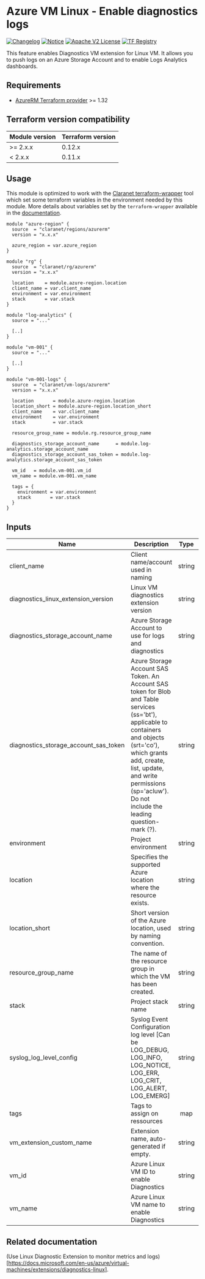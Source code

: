 # Azure VM Linux - Enable diagnostics logs
[![Changelog](https://img.shields.io/badge/changelog-release-green.svg)](CHANGELOG.md) [![Notice](https://img.shields.io/badge/notice-copyright-yellow.svg)](NOTICE) [![Apache V2 License](https://img.shields.io/badge/license-Apache%20V2-orange.svg)](LICENSE) [![TF Registry](https://img.shields.io/badge/terraform-registry-blue.svg)](https://registry.terraform.io/modules/claranet/vm-logs/azurerm/)

This feature enables Diagnostics VM extension for Linux VM.
It allows you to push logs on an Azure Storage Account and to enable Logs Analytics dashboards.

## Requirements

* [AzureRM Terraform provider](https://www.terraform.io/docs/providers/azurerm/) >= 1.32

## Terraform version compatibility

| Module version | Terraform version |
|----------------|-------------------|
| >= 2.x.x       | 0.12.x            |
| < 2.x.x        | 0.11.x            |

## Usage

This module is optimized to work with the [Claranet terraform-wrapper](https://github.com/claranet/terraform-wrapper) tool
which set some terraform variables in the environment needed by this module.
More details about variables set by the `terraform-wrapper` available in the [documentation](https://github.com/claranet/terraform-wrapper#environment).

```hcl
module "azure-region" {
  source  = "claranet/regions/azurerm"
  version = "x.x.x"

  azure_region = var.azure_region
}

module "rg" {
  source  = "claranet/rg/azurerm"
  version = "x.x.x"

  location    = module.azure-region.location
  client_name = var.client_name
  environment = var.environment
  stack       = var.stack
}

module "log-analytics" {
  source = "..."

  [..]
}

module "vm-001" {
  source = "..."

  [..]
}

module "vm-001-logs" {
  source  = "claranet/vm-logs/azurerm"
  version = "x.x.x"

  location       = module.azure-region.location
  location_short = module.azure-region.location_short
  client_name    = var.client_name
  environment    = var.environment
  stack          = var.stack

  resource_group_name = module.rg.resource_group_name

  diagnostics_storage_account_name      = module.log-analytics.storage_account_name
  diagnostics_storage_account_sas_token = module.log-analytics.storage_account_sas_token

  vm_id   = module.vm-001.vm_id
  vm_name = module.vm-001.vm_name

  tags = {
    environment = var.environment
    stack       = var.stack
  }
}
```

## Inputs

| Name | Description | Type | Default | Required |
|------|-------------|:----:|:-----:|:-----:|
| client\_name | Client name/account used in naming | string | n/a | yes |
| diagnostics\_linux\_extension\_version | Linux VM diagnostics extension version | string | `"3.0"` | no |
| diagnostics\_storage\_account\_name | Azure Storage Account to use for logs and diagnostics | string | n/a | yes |
| diagnostics\_storage\_account\_sas\_token | Azure Storage Account SAS Token. An Account SAS token for Blob and Table services (ss='bt'), applicable to containers and objects (srt='co'), which grants add, create, list, update, and write permissions (sp='acluw'). Do not include the leading question-mark (?). | string | n/a | yes |
| environment | Project environment | string | n/a | yes |
| location | Specifies the supported Azure location where the resource exists. | string | n/a | yes |
| location\_short | Short version of the Azure location, used by naming convention. | string | n/a | yes |
| resource\_group\_name | The name of the resource group in which the VM has been created. | string | n/a | yes |
| stack | Project stack name | string | n/a | yes |
| syslog\_log\_level\_config | Syslog Event Configuration log level [Can be LOG_DEBUG, LOG_INFO, LOG_NOTICE, LOG_ERR, LOG_CRIT, LOG_ALERT, LOG_EMERG] | string | `"LOG_ERR"` | no |
| tags | Tags to assign on ressources | map | `<map>` | no |
| vm\_extension\_custom\_name | Extension name, auto-generated if empty. | string | `""` | no |
| vm\_id | Azure Linux VM ID to enable Diagnostics | string | n/a | yes |
| vm\_name | Azure Linux VM name to enable Diagnostics | string | n/a | yes |

## Related documentation

(Use Linux Diagnostic Extension to monitor metrics and logs)[https://docs.microsoft.com/en-us/azure/virtual-machines/extensions/diagnostics-linux].

